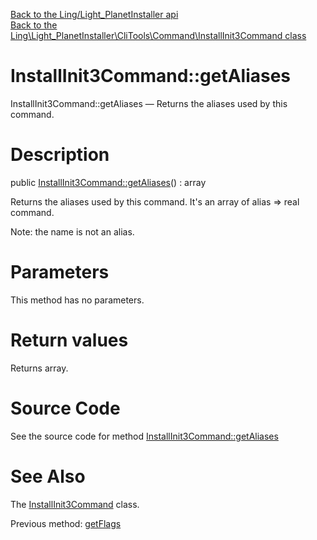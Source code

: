 [Back to the Ling/Light_PlanetInstaller api](https://github.com/lingtalfi/Light_PlanetInstaller/blob/master/doc/api/Ling/Light_PlanetInstaller.md)<br>
[Back to the Ling\Light_PlanetInstaller\CliTools\Command\InstallInit3Command class](https://github.com/lingtalfi/Light_PlanetInstaller/blob/master/doc/api/Ling/Light_PlanetInstaller/CliTools/Command/InstallInit3Command.md)


InstallInit3Command::getAliases
================



InstallInit3Command::getAliases — Returns the aliases used by this command.




Description
================


public [InstallInit3Command::getAliases](https://github.com/lingtalfi/Light_PlanetInstaller/blob/master/doc/api/Ling/Light_PlanetInstaller/CliTools/Command/InstallInit3Command/getAliases.md)() : array




Returns the aliases used by this command.
It's an array of alias => real command.

Note: the name is not an alias.




Parameters
================

This method has no parameters.


Return values
================

Returns array.








Source Code
===========
See the source code for method [InstallInit3Command::getAliases](https://github.com/lingtalfi/Light_PlanetInstaller/blob/master/CliTools/Command/InstallInit3Command.php#L117-L120)


See Also
================

The [InstallInit3Command](https://github.com/lingtalfi/Light_PlanetInstaller/blob/master/doc/api/Ling/Light_PlanetInstaller/CliTools/Command/InstallInit3Command.md) class.

Previous method: [getFlags](https://github.com/lingtalfi/Light_PlanetInstaller/blob/master/doc/api/Ling/Light_PlanetInstaller/CliTools/Command/InstallInit3Command/getFlags.md)<br>

